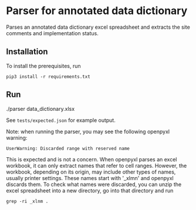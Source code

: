 # Parser for annotated data dictionary

Parses an annotated data dictionary excel spreadsheet and extracts the site comments and implementation status.

## Installation

To install the prerequisites, run
```
pip3 install -r requirements.txt 
```

## Run

./parser data_dictionary.xlsx

See `tests/expected.json` for example output.

Note: when running the parser, you may see the following openpyxl warning:
```
UserWarning: Discarded range with reserved name
```
This is expected and is not a concern. 
When openpyxl parses an excel workbook, it can only extract names that refer to cell ranges. However, the workbook, depending on its origin, may include other types of names, usually printer settings. These names start with '_xlmn' and openpyxl discards them.
To check what names were discarded, you can unzip the excel spreadsheet into a new directory, go into that directory and run
```
grep -ri _xlnm .
```

